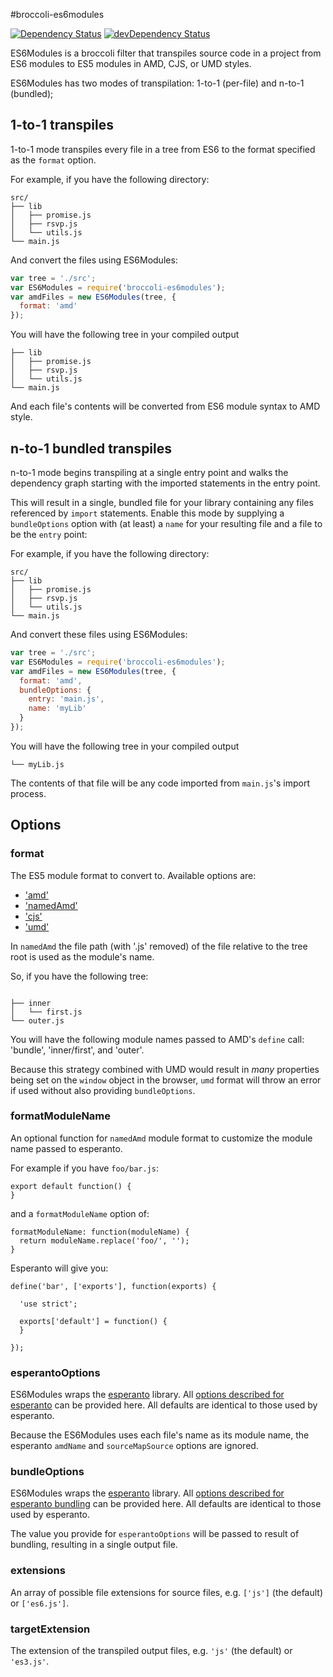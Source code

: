 #broccoli-es6modules

[![Dependency Status](https://david-dm.org/ember-cli/broccoli-es6modules.svg)](https://david-dm.org/ember-cli/broccoli-es6modules)
[![devDependency Status](https://david-dm.org/ember-cli/broccoli-es6modules/dev-status.svg)](https://david-dm.org/ember-cli/broccoli-es6modules#info=devDependencies)

ES6Modules is a broccoli filter that transpiles source code in a
project from ES6 modules to ES5 modules in AMD, CJS, or UMD styles.

ES6Modules has two modes of transpilation: 1-to-1 (per-file) and n-to-1 (bundled);

## 1-to-1 transpiles

1-to-1 mode transpiles every file in a tree from ES6 to the format specified
as the `format` option.

For example, if you have the following directory:

```shell
src/
├── lib
│   ├── promise.js
│   ├── rsvp.js
│   └── utils.js
└── main.js
```

And convert the files using ES6Modules:

```javascript
var tree = './src';
var ES6Modules = require('broccoli-es6modules');
var amdFiles = new ES6Modules(tree, {
  format: 'amd'
});
```

You will have the following tree in your compiled output


```shell
├── lib
│   ├── promise.js
│   ├── rsvp.js
│   └── utils.js
└── main.js
```

And each file's contents will be converted from ES6 module syntax to AMD style.

## n-to-1 bundled transpiles

n-to-1 mode begins transpiling at a single entry point and walks the dependency graph starting
with the imported statements in the entry point.

This will result in a single, bundled file for your library containing any
files referenced by `import` statements. Enable this mode by supplying a
`bundleOptions` option with (at least) a `name` for your resulting file and a
file to be the `entry` point:

For example, if you have the following directory:

```shell
src/
├── lib
│   ├── promise.js
│   ├── rsvp.js
│   └── utils.js
└── main.js
```

And convert these files using ES6Modules:

```javascript
var tree = './src';
var ES6Modules = require('broccoli-es6modules');
var amdFiles = new ES6Modules(tree, {
  format: 'amd',
  bundleOptions: {
    entry: 'main.js',
    name: 'myLib'
  }
});
```

You will have the following tree in your compiled output


```shell
└── myLib.js
```

The contents of that file will be any code imported from `main.js`'s import process.

## Options

### format

The ES5 module format to convert to. Available options are:

  * ['amd'](http://requirejs.org/docs/whyamd.html#amd)
  * ['namedAmd'](http://requirejs.org/docs/whyamd.html#namedmodules)
  * ['cjs'](http://requirejs.org/docs/whyamd.html#commonjs)
  * ['umd'](https://github.com/umdjs/umd)


In `namedAmd` the file path (with '.js' removed) of the file relative to the tree root
is used as the module's name.

So, if you have the following tree:

```

├── inner
│   └── first.js
└── outer.js
```

You will have the following module names passed to AMD's `define` call:
'bundle', 'inner/first', and  'outer'.

Because this strategy combined with UMD would result in _many_ properties being set on
the `window` object in the browser, `umd` format will throw an error if used without also
providing `bundleOptions`.

### formatModuleName

An optional function for `namedAmd` module format to customize the module name passed to esperanto.

For example if you have `foo/bar.js`:

```
export default function() {
}
```

and a `formatModuleName` option of:

```
formatModuleName: function(moduleName) {
  return moduleName.replace('foo/', '');
}
```


Esperanto will give you:

```
define('bar', ['exports'], function(exports) {

  'use strict';

  exports['default'] = function() {
  }

});
```

### esperantoOptions

ES6Modules wraps the [esperanto](http://esperantojs.org/) library. All [options described for
esperanto](https://github.com/esperantojs/esperanto/wiki/Converting-a-single-module#options)
can be provided here. All defaults are identical to those used by esperanto.

Because the ES6Modules uses each file's name as its module name, the esperanto `amdName` and
`sourceMapSource` options are ignored.

### bundleOptions

ES6Modules wraps the [esperanto](http://esperantojs.org/) library. All [options described for
esperanto bundling](https://github.com/esperantojs/esperanto/wiki/Bundling-multiple-ES6-modules#other-formats-and-options)
can be provided here. All defaults are identical to those used by esperanto.

The value you provide for `esperantoOptions` will be passed to result of bundling, resulting
in a single output file.

### extensions

An array of possible file extensions for source files, e.g. `['js']` (the
default) or `['es6.js']`.

### targetExtension

The extension of the transpiled output files, e.g. `'js'` (the default) or `'es3.js'`.
